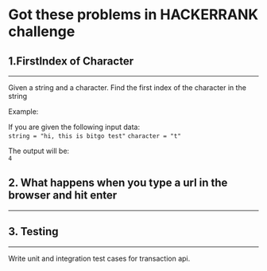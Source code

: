 # Got these problems in HACKERRANK challenge


## 1.FirstIndex of Character
-----
Given a string and a character. Find the first index of the character in the string  
  
Example:  

If you are given the following input data:   
`string = "hi, this is bitgo test"`
`character = "t"`

The output will be:   
`4`




## 2. What happens when you type a url in the browser and hit enter
-----


## 3. Testing
------

Write unit and integration test cases for transaction api.